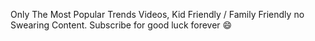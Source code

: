 Only The Most Popular Trends Videos, Kid Friendly / Family Friendly no Swearing Content. Subscribe for good luck forever :smile:
